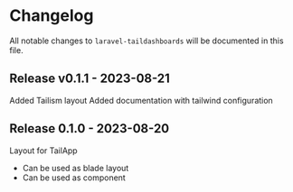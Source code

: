 # Changelog

All notable changes to `laravel-taildashboards` will be documented in this file.

## Release v0.1.1 - 2023-08-21

Added Tailism layout
Added documentation with tailwind configuration

## Release 0.1.0 - 2023-08-20

Layout for TailApp

- Can be used as blade layout
- Can be used as component
